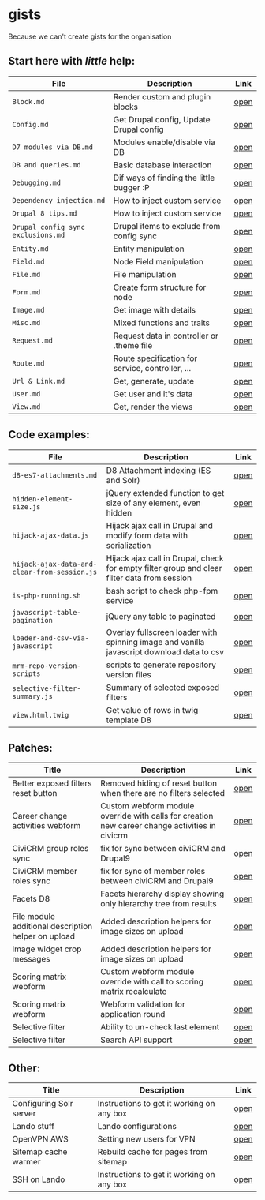 # gists
Because we can't create gists for the organisation

## Start here with *little* help:
| File | Description | Link |
| --- | --- | --- |
| `Block.md` | Render custom and plugin blocks | [open](https://github.com/MantaRayMedia/gists/blob/master/Block.md) |
| `Config.md` | Get Drupal config, Update Drupal config | [open](https://github.com/MantaRayMedia/gists/blob/master/Config.md) |
| `D7 modules via DB.md` | Modules enable/disable via DB | [open](https://github.com/MantaRayMedia/gists/blob/master/D7%20modules%20via%20DB.md) |
| `DB and queries.md` | Basic database interaction | [open](https://github.com/MantaRayMedia/gists/blob/master/DB%20and%20queries.md) |
| `Debugging.md` | Dif ways of finding the little bugger :P | [open](https://github.com/MantaRayMedia/gists/blob/master/Debugging.md) |
| `Dependency injection.md` | How to inject custom service | [open](https://github.com/MantaRayMedia/gists/blob/master/Dependency%20injection.md) |
| `Drupal 8 tips.md` | How to inject custom service | [open](https://github.com/MantaRayMedia/gists/blob/master/Drupal%208%20tips.md) |
| `Drupal config sync exclusions.md` | Drupal items to exclude from config sync | [open](https://github.com/MantaRayMedia/gists/blob/master/Drupal%20config%20sync%20exclusions.md) |
| `Entity.md` | Entity manipulation | [open](https://github.com/MantaRayMedia/gists/blob/master/Entity.md) |
| `Field.md` | Node Field manipulation | [open](https://github.com/MantaRayMedia/gists/blob/master/Field.md) |
| `File.md` | File manipulation | [open](https://github.com/MantaRayMedia/gists/blob/master/File.md) |
| `Form.md` | Create form structure for node | [open](https://github.com/MantaRayMedia/gists/blob/master/Form.md) |
| `Image.md` | Get image with details | [open](https://github.com/MantaRayMedia/gists/blob/master/Image.md) |
| `Misc.md` | Mixed functions and traits | [open](https://github.com/MantaRayMedia/gists/blob/master/Misc.md) |
| `Request.md` | Request data in controller or .theme file | [open](https://github.com/MantaRayMedia/gists/blob/master/Request.md) |
| `Route.md` | Route specification for service, controller, ... | [open](https://github.com/MantaRayMedia/gists/blob/master/Route.md) |
| `Url & Link.md` | Get, generate, update | [open](https://github.com/MantaRayMedia/gists/blob/master/Url%20%26%20Link.md) |
| `User.md` | Get user and it's data | [open](https://github.com/MantaRayMedia/gists/blob/master/User.md) |
| `View.md` | Get, render the views | [open](https://github.com/MantaRayMedia/gists/blob/master/View.md) |


## Code examples:
| File | Description | Link |
| --- | --- | --- |
| `d8-es7-attachments.md` | D8 Attachment indexing (ES and Solr) | [open](https://github.com/MantaRayMedia/gists/blob/master/Code/d8-es7-attachments.md) |
| `hidden-element-size.js` | jQuery extended function to get size of any element, even hidden | [open](https://github.com/MantaRayMedia/gists/blob/master/Code/hidden-element-size.js) |
| `hijack-ajax-data.js` | Hijack ajax call in Drupal and modify form data with serialization | [open](https://github.com/MantaRayMedia/gists/blob/master/Code/hijack-ajax-data.js) |
| `hijack-ajax-data-and-clear-from-session.js` | Hijack ajax call in Drupal, check for empty filter group and clear filter data from session | [open](https://github.com/MantaRayMedia/gists/blob/master/Code/hijack-ajax-data-and-clear-from-session.js) |
| `is-php-running.sh` | bash script to check php-fpm service | [open](https://github.com/MantaRayMedia/gists/blob/master/Code/is-php-running.sh) |
| `javascript-table-pagination` | jQuery any table to paginated | [open](https://github.com/MantaRayMedia/gists/blob/master/Code/javascript-table-pagination/index.html) |
| `loader-and-csv-via-javascript` | Overlay fullscreen loader with spinning image and vanilla javascript download data to csv | [open](https://github.com/MantaRayMedia/gists/blob/master/Code/loader-and-csv-via-javascript/index.html) |
| `mrm-repo-version-scripts` | scripts to generate repository version files | [open](https://github.com/MantaRayMedia/gists/blob/master/Code/mrm-repo-version-scripts/README.md) |
| `selective-filter-summary.js` | Summary of selected exposed filters | [open](https://github.com/MantaRayMedia/gists/blob/master/Code/selective-filter-summary.js) |
| `view.html.twig` | Get value of rows in twig template D8 | [open](https://github.com/MantaRayMedia/gists/blob/master/Code/view.html.twig) |

## Patches:
| Title | Description | Link |
| --- | --- | --- |
| Better exposed filters reset button | Removed hiding of reset button when there are no filters selected  | [open](https://github.com/MantaRayMedia/gists/blob/master/Patches/always_show_reset_button.patch) |
| Career change activities webform | Custom webform module override with calls for creation new career change activities in civicrm  | [open](https://github.com/MantaRayMedia/gists/blob/master/Patches/create_career_change_activity_in_civicrm_on_field_change.patch) |
| CiviCRM group roles sync | fix for sync between civiCRM and Drupal9 | [open](https://github.com/MantaRayMedia/gists/blob/master/Patches/civicrm_group_roles_sync.patch) |
| CiviCRM member roles sync | fix for sync of member roles between civiCRM and Drupal9 | [open](https://github.com/MantaRayMedia/gists/blob/master/Patches/civicrm_member_roles_sync.patch) |
| Facets D8 | Facets hierarchy display showing only hierarchy tree from results | [open](https://github.com/MantaRayMedia/gists/blob/master/Patches/d8_facets_hierarchy_query_results_build_from_results.patch) |
| File module additional description helper on upload |Added description helpers for image sizes on upload  | [open](https://github.com/MantaRayMedia/gists/blob/master/Patches/image_file_description_helper.patch) |
| Image widget crop messages |Added description helpers for image sizes on upload  | [open](https://github.com/MantaRayMedia/gists/blob/master/Patches/soft-limit-message.patch) |
| Scoring matrix webform | Custom webform module override with call to scoring matrix recalculate | [open](https://github.com/MantaRayMedia/gists/blob/master/Patches/webform_call_custom_for_matrix_calculate.patch) |
| Scoring matrix webform | Webform validation for application round | [open](https://github.com/MantaRayMedia/gists/blob/master/Patches/webform_validation-application-round.patch) |
| Selective filter | Ability to un-check last element | [open](https://github.com/MantaRayMedia/gists/blob/master/Patches/views_module_fix_for_selective_filter_uncheck_last.patch) |
| Selective filter | Search API support | [open](https://github.com/MantaRayMedia/gists/blob/master/Patches/views_selective_filters-search_api.patch) |

## Other:
| Title | Description | Link |
| --- | --- | --- |
| Configuring Solr server | Instructions to get it working on any box | [open](https://github.com/MantaRayMedia/gists/blob/master/Other/solr-configuration.md) |
| Lando stuff | Lando configurations | [open](https://github.com/MantaRayMedia/gists/blob/master/Lando.md) |
| OpenVPN AWS | Setting new users for VPN| [open](https://github.com/MantaRayMedia/gists/blob/master/OpenVPN.md) |
| Sitemap cache warmer | Rebuild cache for pages from sitemap| [open](https://github.com/MantaRayMedia/gists/blob/master/Code/sitemap_cache_warmer.php) |
| SSH on Lando | Instructions to get it working on any box | [open](https://github.com/MantaRayMedia/gists/blob/master/Other/lando-ssh.md) |

